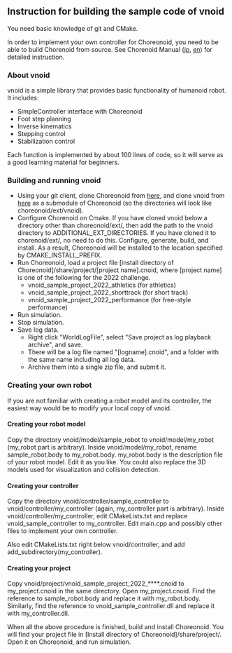 ## Instruction for building the sample code of vnoid

You need basic knowledge of git and CMake.

In order to implement your own controller for Choreonoid, 
 you need to be able to build Chorenoid from source.
See Chorenoid Manual ([jp](https://choreonoid.org/ja/documents/latest/index.html), [en](https://choreonoid.org/en/documents/latest/index.html))
 for detailed instruction.

### About vnoid

vnoid is a simple library that provides basic functionality of humanoid robot.
It includes:
- SimpleController interface with Choreonoid
- Foot step planning
- Inverse kinematics
- Stepping control
- Stabilization control

Each function is implemented by about 100 lines of code,
 so it will serve as a good learning material for beginners.

### Building and running vnoid

- Using your git client, clone Choreonoid from [here](https://github.com/choreonoid/choreonoid), and clone vnoid from [here](https://github.com/ytazz/vnoid)
  as a submodule of Choreonoid (so the directories will look like choreonoid/ext/vnoid).
- Configure Chorenoid on Cmake. 
  If you have cloned vnoid below a directory other than choreonoid/ext/, then
  add the path to the vnoid directory to ADDITIONAL_EXT_DIRECTORIES. 
  If you have cloned it to chorenoid/ext/, no need to do this.
  Configure, generate, build, and install.
  As a result, Choreonoid will be installed to the location specified by CMAKE_INSTALL_PREFIX.
- Run Choreonoid, load a project file [install directory of Choreonoid]/share/project/[project name].cnoid,
  where [project name] is one of the following for the 2022 challenge.
	- vnoid_sample_project_2022_athletics (for athletics)
	- vnoid_sample_project_2022_shorttrack (for short track)
	- vnoid_sample_project_2022_performance (for free-style performance)
- Run simulation.
- Stop simulation.
- Save log data.
	- Right click "WorldLogFile", select "Save project as log playback archive", and save.
	- There will be a log file named "[logname].cnoid", and a folder with the same name including all log data.
	- Archive them into a single zip file, and submit it.

### Creating your own robot

If you are not familiar with creating a robot model and its controller, the easiest way would be to modify your local copy of vnoid.

#### Creating your robot model

Copy the directory vnoid/model/sample_robot to vnoid/model/my_robot (my_robot part is arbitrary).
Inside vnoid/model/my_robot, rename sample_robot.body to my_robot.body.
my_robot.body is the description file of your robot model.
Edit it as you like.
You could also replace the 3D models used for visualization and collision detection.

#### Creating your controller

Copy the directory vnoid/controller/sample_controller to vnoid/controller/my_controller (again, my_controller part is arbitrary).
Inside vnoid/controller/my_controller, edit CMakeLists.txt and replace vnoid_sample_controller to my_controller.
Edit main.cpp and possibly other files to implement your own controller.

Also edit CMakeLists.txt right below vnoid/controller, and add add_subdirectory(my_controller).

#### Creating your project

Copy vnoid/project/vnoid_sample_project_2022_****.cnoid to my_project.cnoid in the same directory.
Open my_project.cnoid.
Find the reference to sample_robot.body and replace it with my_robot.body.
Similarly, find the reference to vnoid_sample_controller.dll and replace it with my_controller.dll.

When all the above procedure is finished, build and install Choreonoid.
You will find your project file in [Install directory of Choreonoid]/share/project/.
Open it on Choreonoid, and run simulation.

